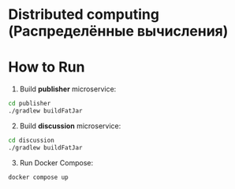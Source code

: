 # Distributed computing (Распределённые вычисления)

# How to Run
1. Build **publisher** microservice:
```bash
cd publisher
./gradlew buildFatJar
```
2. Build **discussion** microservice:
```bash
cd discussion
./gradlew buildFatJar
```
3. Run Docker Compose: 
```bash
docker compose up
```